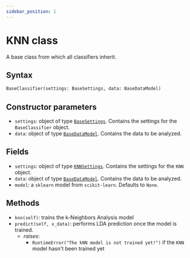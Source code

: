 ```yaml
---
sidebar_position: 1
---
```


# KNN class

A base class from which all classifiers inherit.

## Syntax

```python
BaseClassifier(settings: BaseSettings, data: BaseDataModel)
```

## Constructor parameters

- `settings`: object of type [`BaseSettings`](./basesettings.md). Contains the settings for
  the `BaseClassifier` object.
- `data`: object of type [`BaseDataModel`](../base/basedatamodel.md). Contains the data to be analyzed.

## Fields

- `settings`: object of type [`KNNSettings`](/tesi/docs/knn/knnsettings). Contains the settings for
  the `KNN` object. 
- `data`: object of type [`BaseDataModel`](../base/basedatamodel.md). Contains the data to be analyzed.
- `model`: a `sklearn` model from `scikit-learn`. Defaults to `None`.

## Methods

- `knn(self)`: trains the k-Neighbors Analysis model
- `predict(self, x_data)`: performs LDA prediction once the model is trained.
  - *raises*:
    - `RuntimeError("The kNN model is not trained yet!")` if the `KNN` model hasn't been trained yet
